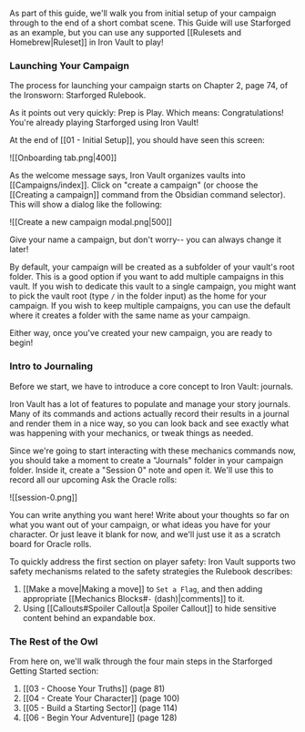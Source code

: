As part of this guide, we'll walk you from initial setup of your campaign through to the end of a short combat scene. This Guide will use Starforged as an example, but you can use any supported [[Rulesets and Homebrew|Ruleset]] in Iron Vault to play!

### Launching Your Campaign

The process for launching your campaign starts on Chapter 2, page 74, of the Ironsworn: Starforged Rulebook.

As it points out very quickly: Prep is Play. Which means: Congratulations! You're already playing Starforged using Iron Vault!

At the end of [[01 - Initial Setup]], you should have seen this screen:

![[Onboarding tab.png|400]]

As the welcome message says, Iron Vault organizes vaults into [[Campaigns/index]]. Click on "create a campaign" (or choose the [[Creating a campaign]] command from the Obsidian command selector). This will show a dialog like the following:

![[Create a new campaign modal.png|500]]

Give your name a campaign, but don't worry-- you can always change it later!

By default, your campaign will be created as a subfolder of your vault's root folder. This is a good option if you want to add multiple campaigns in this vault. If you wish to dedicate this vault to a single campaign, you might want to pick the vault root (type `/` in the folder input) as the home for your campaign. If you wish to keep multiple campaigns, you can use the default where it creates a folder with the same name as your campaign.

Either way, once you've created your new campaign, you are ready to begin!
### Intro to Journaling

Before we start, we have to introduce a core concept to Iron Vault: journals.

Iron Vault has a lot of features to populate and manage your story journals. Many of its commands and actions actually record their results in a journal and render them in a nice way, so you can look back and see exactly what was happening with your mechanics, or tweak things as needed.

Since we're going to start interacting with these mechanics commands now, you should take a moment to create a "Journals" folder in your campaign folder. Inside it, create a "Session 0" note and open it. We'll use this to record all our upcoming Ask the Oracle rolls:

![[session-0.png]]

You can write anything you want here! Write about your thoughts so far on what you want out of your campaign, or what ideas you have for your character. Or just leave it blank for now, and we'll just use it as a scratch board for Oracle rolls.

To quickly address the first section on player safety: Iron Vault supports two safety mechanisms related to the safety strategies the Rulebook describes:

1. [[Make a move|Making a move]] to `Set a Flag`, and then adding appropriate [[Mechanics Blocks#`-` (dash)|comments]] to it.
2. Using [[Callouts#Spoiler Callout|a Spoiler Callout]] to hide sensitive content behind an expandable box.
### The Rest of the Owl

From here on, we'll walk through the four main steps in the Starforged Getting Started section:

1. [[03 - Choose Your Truths]] (page 81)
2. [[04 - Create Your Character]] (page 100)
3. [[05 - Build a Starting Sector]] (page 114)
4. [[06 - Begin Your Adventure]] (page 128)

